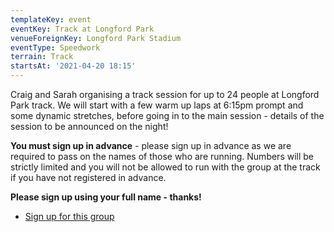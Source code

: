 ```yaml
---
templateKey: event
eventKey: Track at Longford Park
venueForeignKey: Longford Park Stadium
eventType: Speedwork
terrain: Track
startsAt: '2021-04-20 18:15'
---
```

Craig and Sarah organising a track session for up to 24 people at Longford Park track. We will start with a few 
warm up laps at 6:15pm prompt and some dynamic stretches, before going in to the main session - details of the session 
to be announced on the night!

**You must sign up in advance** - please sign up in advance as we are required to pass on the names of those who are 
running. Numbers will be strictly limited and you will not be allowed to run with the group at the track if you have 
not registered in advance.

**Please sign up using your full name - thanks!**

* [Sign up for this group](https://doodle.com/poll/t473qy7rucduikhz)

